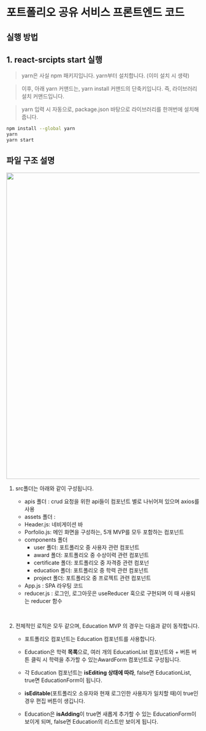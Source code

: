 # 포트폴리오 공유 서비스 프론트엔드 코드

## 실행 방법

## 1. react-srcipts start 실행

> yarn은 사실 npm 패키지입니다. yarn부터 설치합니다. (이미 설치 시 생략)

> 이후, 아래 yarn 커맨드는, yarn install 커맨드의 단축키입니다. 즉, 라이브러리 설치 커맨드입니다.

> yarn 입력 시 자동으로, package.json 바탕으로 라이브러리를 한꺼번에 설치해 줍니다.

```bash
npm install --global yarn
yarn
yarn start
```

## 파일 구조 설명
<img src="/uploads/7a5e02882147283dd821a0fdb2e4678d/스크린샷_2022-09-02_오후_5.43.54.png" width=800 height=auto  />

1. src폴더는 아래와 같이 구성됩니다.

	- apis 폴더 : crud 요청을 위한 api들이 컴포넌트 별로 나뉘어져 있으며 axios를 사용
	- assets 폴더 :
	- Header.js: 네비게이션 바
	- Porfolio.js: 메인 화면을 구성하는, 5개 MVP를 모두 포함하는 컴포넌트
	- components 폴더
		- user 폴더: 포트폴리오 중 사용자 관련 컴포넌트
		- award 폴더: 포트폴리오 중 수상이력 관련 컴포넌트
		- certificate 폴더: 포트폴리오 중 자격증 관련 컴포넌
		- education 폴더: 포트폴리오 중 학력 관련 컴포넌트
		- project 폴더: 포트폴리오 중 프로젝트 관련 컴포넌트
	- App.js : SPA 라우팅 코드
	- reducer.js : 로그인, 로그아웃은 useReducer 훅으로 구현되며 이 때 사용되는 reducer 함수
	 
<br>

2. 전체적인 로직은 모두 같으며, Education MVP 의 경우는 다음과 같이 동작합니다.

	- 포트폴리오 컴포넌트는 Education 컴포넌트를 사용합니다.

	- Education은  학력 **목록**으로, 여러 개의 EducationList 컴포넌트와 + 버튼 버튼 클릭 시 학력을 추가할 수 있는AwardForm 컴포넌트로 구성됩니다.

	- 각 Education 컴포넌트는 **isEditing 상태에 따라**, false면 EducationList, true면 EducationForm이 됩니다.

	- **isEditable**(포트폴리오 소유자와 현재 로그인한 사용자가 일치할 때)이 true인 경우 편집 버튼이 생깁니다.

	- Education은 **isAdding**이 true면 새롭게 추가할 수 있는 EducationForm이 보이게 되며, false면 Education의 리스트만 보이게 됩니다. 
